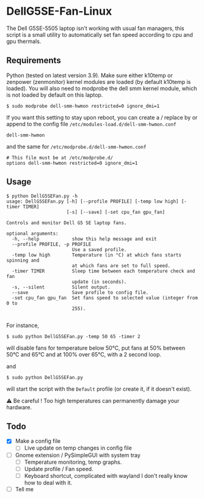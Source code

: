 # DellG5SE-Fan-Linux
The Dell G5SE-5505 laptop isn't working with usual fan managers, this script is a small utility to automatically set fan speed according to cpu and gpu thermals.
## Requirements
Python (tested on latest version 3.9). Make sure either k10temp or zenpower (zenmonitor) kernel modules are loaded (by default k10temp is loaded). 
You will also need to modprobe the dell smm kernel module, which is not loaded by default on this laptop.
```shell
$ sudo modprobe dell-smm-hwmon restricted=0 ignore_dmi=1
```
If you want this setting to stay upon reboot, you can create a / replace by or append to the config file  `/etc/modules-load.d/dell-smm-hwmon.conf` 
```shell
dell-smm-hwmon
```
and the same for `/etc/modprobe.d/dell-smm-hwmon.conf` 
```shell
# This file must be at /etc/modprobe.d/
options dell-smm-hwmon restricted=0 ignore_dmi=1
```
## Usage
```shell
$ python DellG5SEFan.py -h 
usage: DellG5SEFan.py [-h] [--profile PROFILE] [-temp low high] [-timer TIMER]
                      [-s] [--save] [-set cpu_fan gpu_fan]

Controls and monitor Dell G5 SE laptop fans.

optional arguments:
  -h, --help            show this help message and exit
  --profile PROFILE, -p PROFILE
                        Use a saved profile.
  -temp low high        Temperature (in °C) at which fans starts spinning and
                        at which fans are set to full speed.
  -timer TIMER          Sleep time between each temperature check and fan
                        update (in seconds).
  -s, --silent          Silent output.
  --save                Save profile to config file.
  -set cpu_fan gpu_fan  Set fans speed to selected value (integer from 0 to
                        255).


```
For instance, 
```shell
$ sudo python DellG5SEFan.py -temp 50 65 -timer 2
```
will disable fans for temperature below 50°C, put fans at 50% between 50°C and 65°C and at 100% over 65°C, with a 2 second loop.

and

```shell
$ sudo python DellG5SEFan.py
```
will start the script with the `Default` profile (or create it, if it doesn't exist).

:warning: Be careful ! Too high temperatures can permanently damage your hardware.

## Todo
- [x] Make a config file
  - [ ] Live update on temp changes in config file
- [ ] Gnome extension / PySimpleGUI with system tray 
  - [ ] Temperature monitoring, temp graphs.
  - [ ] Update profile / Fan speed.
  - [ ] Keyboard shortcut, complicated with wayland I don't really know how to deal with it.
- [ ] Tell me 
